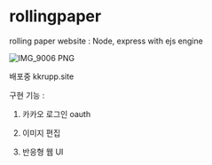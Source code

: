 # rollingpaper

rolling paper website : Node, express with ejs engine

![IMG_9006 PNG](https://user-images.githubusercontent.com/79950005/230884284-90b1b271-cfc6-491e-841e-be72041c25d0.png)

배포중
kkrupp.site


구현 기능 :

1. 카카오 로그인 oauth

2. 이미지 편집

3. 반응형 웹 UI



